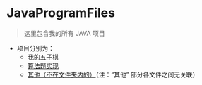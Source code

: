 # JavaProgramFiles


> 这里包含我的所有 JAVA 项目

- 项目分别为：
  - [我的五子棋](https://github.com/xingwenzan/JavaProgramFiles/tree/master/src/BackgammonProgram)
  - [算法题实现](https://github.com/xingwenzan/JavaProgramFiles/tree/master/src/Algorithm)
  - [其他（不在文件夹内的）](https://github.com/xingwenzan/JavaProgramFiles/tree/master/src)（注：“其他” 部分各文件之间无关联）
